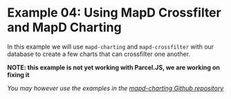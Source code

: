 # Example 04: Using MapD Crossfilter and MapD Charting

In this example we will use `mapd-charting` and `mapd-crossfilter` with our database
to create a few charts that can crossfilter one another.

**NOTE: this example is not yet working with Parcel.JS, we are working on fixing it**

_You may however use the examples in the [mapd-charting Github repository](https://github.com/mapd/mapd-charting/tree/master/example)_
